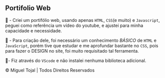 ## Portifolio Web

🥇 - Criei um portifólio web, usando apenas `HTML`, `CSS`(e muito) e `Javascript`, peguei como referência um vídeo do youtube, e ajustei para minha capacidade e necessidade.

📖 - Para criação dele, foi necessário um conhecimento *BÁSICO* de `HTML` e `JavaScript`, porém tive que estudar e me aprofundar bastante no `CSS`, pois para fazer o DESIGN no site, foi muito requisitado tal ferramenta.

🧰- Fiz através do `VScode` e não instalei nenhuma biblioteca adicional.

© Miguel Tojal | Todos Direitos Reservados
